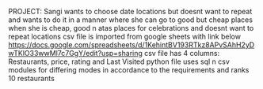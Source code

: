 PROJECT:
    Sangi wants to choose date locations but doesnt want to repeat and wants to do it in a manner where she can go to good but cheap places when she is cheap, good n atas places for celebrations and doesnt want to repeat locations
    csv file is imported from google sheets with link below
    https://docs.google.com/spreadsheets/d/1KehintBV193RTkz8APvSAhH2yDwTKlO33wwMl7c7GgY/edit?usp=sharing
    csv file has 4 columns: Restaurants, price, rating and Last Visited
    python file uses sql n csv modules for differing modes in accordance to the requirements and ranks 10 restaurants